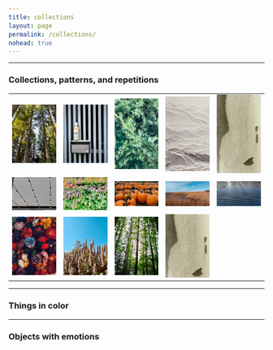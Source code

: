 ```yaml
---
title: collections
layout: page
permalink: /collections/
nohead: true
---
```



------
### Collections, patterns, and repetitions

| | | | | |
|:-------------------------:|:-------------------------:|:-------------------------:|:-------------------------:|:-------------------------:|
|<img width="802" alt="IMG_2623" src="/images/IMG_2623.png">  |  <img width="802" alt="IMG_2620" src="/images/IMG_2620.png">|<img width="802" alt="IMG_2616" src="/images/IMG_2616.png">|<img width="802" alt="IMG_2059" src="/images/IMG_2059.png">|<img width="802" alt="IMG_2614" src="/images/IMG_2614.jpg">|
|<img width="802" alt="IMG_2609" src="/images/IMG_2609.png">  |  <img width="802" alt="IMG_2605" src="/images/IMG_2605.png">|<img width="802" alt="IMG_2606" src="/images/IMG_2606.png">|<img width="802" alt="IMG_2615" src="/images/IMG_2615.png">|<img width="802" alt="IMG_2628" src="/images/IMG_2628.png">|
|<img width="802" alt="IMG_2608" src="/images/IMG_2608.png">  |  <img width="802" alt="IMG_2611" src="/images/IMG_2611.png">|<img width="802" alt="IMG_2617" src="/images/IMG_2617.png">|<img width="802" alt="IMG_2614" src="/images/IMG_2614.png">|


------
### Things in color


------
### Objects with emotions 




